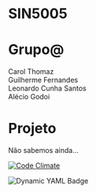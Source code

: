 # SIN5005

# Grupo@

Carol Thomaz </br>
Guilherme Fernandes </br>
Leonardo Cunha Santos </br>
Alécio Godoi </br>

# Projeto

Não sabemos ainda...

[![Code Climate](https://codeclimate.com/github/cloudfoundry/membrane.png)](https://codeclimate.com/github/a-godoi/SIN5005)

![Dynamic YAML Badge](https://img.shields.io/badge/dynamic/yaml?url=https%3A%2F%2Fgithub.com%2Fa-godoi%2FSIN5005%2Fblob%2Fmain%2F.github%2Fworkflows%2Fgithub-actions.yml&query=%24.version)
